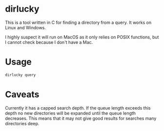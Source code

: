 # dirlucky
This is a tool written in C for finding a directory from a query. It works on Linux and Windows.

I highly suspect it will run on MacOS as it only relies on POSIX functions, but I cannot check because I don't have a Mac.

# Usage

```sh
dirlucky query
```

# Caveats
Currently it has a capped search depth. If the queue length exceeds this depth no new directories will be expanded until the queue length decreases. This means that it may not give good results for searches many directories deep.
